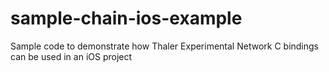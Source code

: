 # sample-chain-ios-example
Sample code to demonstrate how Thaler Experimental Network C bindings can be used in an iOS project
